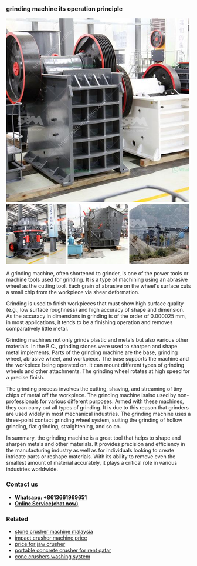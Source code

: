 <h3>grinding machine its operation principle</h3><img src='1708589568.jpg' alt=''><p>A grinding machine, often shortened to grinder, is one of the power tools or machine tools used for grinding. It is a type of machining using an abrasive wheel as the cutting tool. Each grain of abrasive on the wheel's surface cuts a small chip from the workpiece via shear deformation.</p><p>Grinding is used to finish workpieces that must show high surface quality (e.g., low surface roughness) and high accuracy of shape and dimension. As the accuracy in dimensions in grinding is of the order of 0.000025 mm, in most applications, it tends to be a finishing operation and removes comparatively little metal.</p><p>Grinding machines not only grinds plastic and metals but also various other materials. In the B.C., grinding stones were used to sharpen and shape metal implements. Parts of the grinding machine are the base, grinding wheel, abrasive wheel, and workpiece. The base supports the machine and the workpiece being operated on. It can mount different types of grinding wheels and other attachments. The grinding wheel rotates at high speed for a precise finish.</p><p>The grinding process involves the cutting, shaving, and streaming of tiny chips of metal off the workpiece. The grinding machine isalso used by non-professionals for various different purposes. Armed with these machines, they can carry out all types of grinding. It is due to this reason that grinders are used widely in most mechanical industries. The grinding machine uses a three-point contact grinding wheel system, suiting the grinding of hollow grinding, flat grinding, straightening, and so on.</p><p>In summary, the grinding machine is a great tool that helps to shape and sharpen metals and other materials. It provides precision and efficiency in the manufacturing industry as well as for individuals looking to create intricate parts or reshape materials. With its ability to remove even the smallest amount of material accurately, it plays a critical role in various industries worldwide.</p><h3>Contact us</h3><ul><li><strong>Whatsapp:&nbsp;<a href="https://wa.me/8613661969651">+8613661969651</a></strong></li><li><a href="https://swt.shibang-china.com/?git&amp;zhl&amp;grinding machine its operation principle"><strong>Online Service(chat now)</strong></a></li></ul><h3>Related</h3><ul><li><a href='stone crusher machine malaysia.md'>stone crusher machine malaysia</a></li><li><a href='impact crusher machine price.md'>impact crusher machine price</a></li><li><a href='price for jaw crusher.md'>price for jaw crusher</a></li><li><a href='portable concrete crusher for rent qatar.md'>portable concrete crusher for rent qatar</a></li><li><a href='cone crushers washing system.md'>cone crushers washing system</a></li></ul>